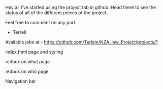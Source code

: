 <!-- Terrell's -->
Hey all I've started using the project tab in github. 
Head there to see the status of all of the different peices of the project. 

Feel free to comment on any part. 

- Terrell 


Available jobs at -  https://github.com/Terlam/NZA_law_Project/projects/1

<!-- Alax's Work-->
index.html page and styling


<!-- Josey's  Work-->
redbox on what page


<!-- Stephanie's Work -->
redbox on who page


<!-- Monica's Work-->
Navigation bar 


